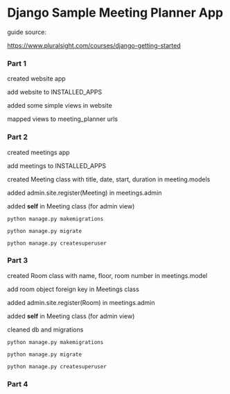 # Django Sample Meeting Planner App

guide source:

https://www.pluralsight.com/courses/django-getting-started

### Part 1
created website app

add website to INSTALLED_APPS

added some simple views in website

mapped views to meeting_planner urls

### Part 2
created meetings app

add meetings to INSTALLED_APPS

created Meeting class with title, date, start, duration in meeting.models

added admin.site.register(Meeting) in meetings.admin

added __self__ in Meeting class (for admin view)

`python manage.py makemigrations`

`python manage.py migrate`

`python manage.py createsuperuser`

### Part 3

created Room class with name, floor, room number in meetings.model

add room object foreign key in Meetings class

added admin.site.register(Room) in meetings.admin

added __self__ in Meeting class (for admin view)

cleaned db and migrations

`python manage.py makemigrations`

`python manage.py migrate`

`python manage.py createsuperuser`

### Part 4


